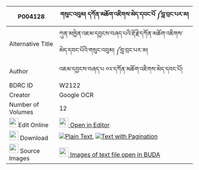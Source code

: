 |P004128|གསུང་འབུམ། དཀོན་མཆོག་འཇིགས་མེད་དབང་པོ ༼བླ་བྲང་པར་མ། 
| --- | --- 
|Alternative Title |ཀུན་མཁྱེན་འཇམ་དབྱངས་བཞད་པའི་རྡོ་རྗེ་དཀོན་མཆོག་འཇིགས་མེད་དབང་པོའི་གསུང་འབུམ། ༼བླ་བྲང་པར་མ།
|Author| འཇམ་དབྱངས་བཞད་པ ༠༢་དཀོན་མཆོག་འཇིགས་མེད་དབང་པོ།
|BDRC ID | W2122
|Creator | Google OCR
|Number of Volumes| 12
|<img width="25" src="https://img.icons8.com/color/25/000000/edit-property.png">Edit Online| [<img width="25" src="https://avatars.githubusercontent.com/u/45091458?s=200&v=4"> Open in Editor](http://editor.openpecha.org/P004128)
|<img width="25" src="https://img.icons8.com/fluent/48/000000/download-2.png"/>  Download | [![](https://img.icons8.com/color/20/000000/txt.png)Plain Text](https://github.com/Openpecha/P004128/releases/download/v2/sungbum_konchok_jikme_wangpo_l_plain_P004128.zip), [![](https://img.icons8.com/color/20/000000/txt.png)Text with Pagination](https://github.com/Openpecha/P004128/releases/download/v2/sungbum_konchok_jikme_wangpo_l_pages_P004128.zip)
|<img width="25" src="https://img.icons8.com/plasticine/100/000000/pictures-folder.png"/>  Source Images | [<img width="25" src="https://library.bdrc.io/icons/BUDA-small.svg"> Images of text file open in BUDA](https://library.bdrc.io/show/bdr:W2122)